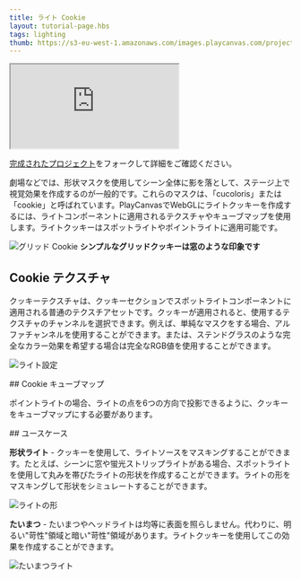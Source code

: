 ```yaml
---
title: ライト Cookie
layout: tutorial-page.hbs
tags: lighting
thumb: https://s3-eu-west-1.amazonaws.com/images.playcanvas.com/projects/12/409793/19BDEF-image-75.jpg
---
```


<iframe src="https://playcanv.as/p/AGtssoOU/"></iframe>

[完成されたプロジェクト][1]をフォークして詳細をご確認ください。

劇場などでは、形状マスクを使用してシーン全体に影を落として、ステージ上で視覚効果を作成するのが一般的です。これらのマスクは、「cucoloris」または「cookie」と呼ばれています。PlayCanvasでWebGLにライトクッキーを作成するには、ライトコンポーネントに適用されるテクスチャやキューブマップを使用します。ライトクッキーはスポットライトやポイントライトに適用可能です。

![グリッド Cookie][2]
**シンプルなグリッドクッキーは窓のような印象です**

## Cookie テクスチャ

クッキーテクスチャは、クッキーセクションでスポットライトコンポーネントに適用される普通のテクスチアセットです。クッキーが適用されると、使用するテクスチャのチャンネルを選択できます。例えば、単純なマスクをする場合、アルファチャンネルを使用することができます。または、ステンドグラスのような完全なカラー効果を希望する場合は完全なRGB値を使用することができます。

![ライト設定][3]

## Cookie キューブマップ

ポイントライトの場合、ライトの点を6つの方向で投影できるように、クッキーをキューブマップにする必要があります。

## ユースケース

**形状ライト** - クッキーを使用して、ライトソースをマスキングすることができます。たとえば、シーンに窓や蛍光ストリップライトがある場合、スポットライトを使用して丸みを帯びたライトの形状を作成することができます。ライトの形をマスキングして形状をシミュレートすることができます。

![ライトの形][5]

**たいまつ** - たいまつやヘッドライトは均等に表面を照らしません。代わりに、明るい"苛性"領域と暗い"苛性"領域があります。ライトクッキーを使用してこの効果を作成することができます。

![たいまつライト][4]

[1]: https://playcanvas.com/project/409793/overview/example-light-cookies
[2]: /images/tutorials/intermediate/light-cookies/window-cookie.jpg
[3]: /images/tutorials/intermediate/light-cookies/cookie-setting.jpg
[4]: /images/tutorials/intermediate/light-cookies/torch-cookie.jpg
[5]: /images/tutorials/intermediate/light-cookies/square-cookie.jpg

